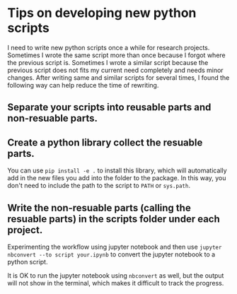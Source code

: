 # Tips on developing new python scripts 

I need to write new python scripts once a while for research projects. Sometimes I wrote the same script more than once because I forgot where the previous script is. Sometimes I wrote a similar script because the previous script does not fits my current need completely and needs minor changes. After writing same and similar scripts for several times, I found the following way can help reduce the time of rewriting.

## Separate your scripts into reusable parts and non-resuable parts.

## Create a python library collect the resuable parts.
You can use `pip install -e .` to install this library, which will automatically add in the new files you add into the folder to the package. In this way, you don't need to include the path to the script to `PATH` or `sys.path`.

## Write the non-resuable parts (calling the resuable parts) in the scripts folder under each project.
Experimenting the workflow using jupyter notebook and then use `jupyter nbconvert --to script your.ipynb` to convert the jupyter notebook to a python script.

It is OK to run the jupyter notebook using `nbconvert` as well, but the output will not show in the terminal, which makes it difficult to track the progress.
